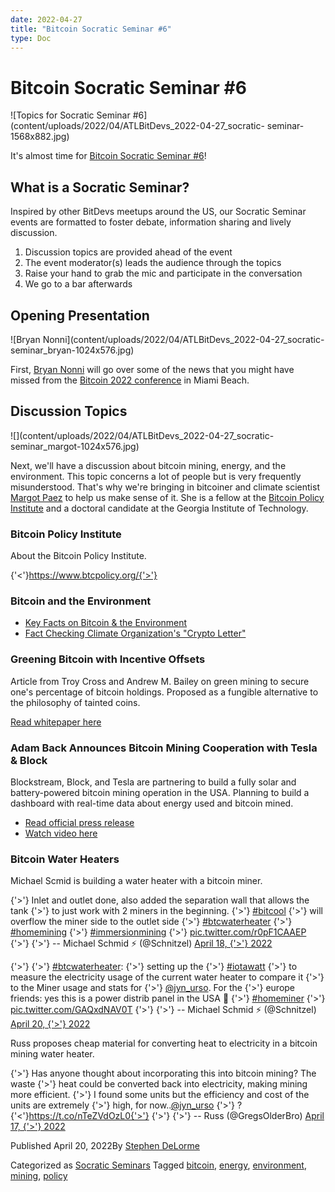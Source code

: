 ```yaml
---
date: 2022-04-27
title: "Bitcoin Socratic Seminar #6"
type: Doc
---
```

# Bitcoin Socratic Seminar #6

![Topics for Socratic Seminar
#6](content/uploads/2022/04/ATLBitDevs_2022-04-27_socratic-
seminar-1568x882.jpg)

It's almost time for [Bitcoin Socratic Seminar
#6](https://www.meetup.com/atlantabitdevs/events/zdmtssydcgbbc/)!

## What is a Socratic Seminar?

Inspired by other BitDevs meetups around the US, our Socratic Seminar events
are formatted to foster debate, information sharing and lively discussion.

  1. Discussion topics are provided ahead of the event
  2. The event moderator(s) leads the audience through the topics
  3. Raise your hand to grab the mic and participate in the conversation
  4. We go to a bar afterwards

## Opening Presentation

![Bryan Nonni](content/uploads/2022/04/ATLBitDevs_2022-04-27_socratic-
seminar_bryan-1024x576.jpg)

First, [Bryan Nonni](https://twitter.com/btcbry) will go over some of the news
that you might have missed from the [Bitcoin 2022
conference](https://b.tc/conference) in Miami Beach.

## Discussion Topics

![](content/uploads/2022/04/ATLBitDevs_2022-04-27_socratic-
seminar_margot-1024x576.jpg)

Next, we'll have a discussion about bitcoin mining, energy, and the
environment. This topic concerns a lot of people but is very frequently
misunderstood. That's why we're bringing in bitcoiner and climate scientist
[Margot Paez](https://twitter.com/jyn_urso) to help us make sense of it. She
is a fellow at the [Bitcoin Policy Institute](https://www.btcpolicy.org/) and
a doctoral candidate at the Georgia Institute of Technology.

### Bitcoin Policy Institute

About the Bitcoin Policy Institute.

{'<'}https://www.btcpolicy.org/{'>'}

### Bitcoin and the Environment

  * [Key Facts on Bitcoin & the Environment](https://global-uploads.webflow.com/61d2416d1d63f07ecbfd010c/61e73cb0ac05f32ed010668a_Key%20Facts%20on%20Bitcoin%20%26%20the%20Environment-03%20\(1\)%20\(1\)%20\(1\)%20\(1\).pdf)
  * [Fact Checking Climate Organization's "Crypto Letter"](https://global-uploads.webflow.com/61d2416d1d63f07ecbfd010c/61e06fd0387be5288a07d9d6_Climate%20Organizaions%20Crypto%20Letter-01-13-01.pdf)

### Greening Bitcoin with Incentive Offsets

Article from Troy Cross and Andrew M. Bailey on green mining to secure one's
percentage of bitcoin holdings. Proposed as a fungible alternative to the
philosophy of tainted coins.

[Read whitepaper
here](https://docs.google.com/document/d/1N2N-5jY00cmteoY_puWI9oosM1foa4EQqsO1FFfIFR4/edit)

### Adam Back Announces Bitcoin Mining Cooperation with Tesla & Block

Blockstream, Block, and Tesla are partnering to build a fully solar and
battery-powered bitcoin mining operation in the USA. Planning to build a
dashboard with real-time data about energy used and bitcoin mined.

  * [Read official press release](https://www.prweb.com/releases/2022/04/prweb18603738.htm)
  * [Watch video here](https://www.youtube.com/watch?v=C4vWNtVX59M)

### Bitcoin Water Heaters

Michael Scmid is building a water heater with a bitcoin miner.

{'>'} Inlet and outlet done, also added the separation wall that allows the tank
{'>'} to just work with 2 miners in the beginning.
{'>'} [#bitcool](https://twitter.com/hashtag/bitcool?src=hash&ref_src=twsrc%5Etfw)
{'>'} will overflow the miner side to the outlet side
{'>'} [#btcwaterheater](https://twitter.com/hashtag/btcwaterheater?src=hash&ref_src=twsrc%5Etfw)
{'>'} [#homemining](https://twitter.com/hashtag/homemining?src=hash&ref_src=twsrc%5Etfw)
{'>'} [#immersionmining](https://twitter.com/hashtag/immersionmining?src=hash&ref_src=twsrc%5Etfw)
{'>'} [pic.twitter.com/r0pF1CAAEP](https://t.co/r0pF1CAAEP)
{'>'}
{'>'} -- Michael Schmid ⚡️ (@Schnitzel) [April 18,
{'>'} 2022](https://twitter.com/Schnitzel/status/1515843196059897870?ref_src=twsrc%5Etfw)

{'>'}
{'>'} [#btcwaterheater](https://twitter.com/hashtag/btcwaterheater?src=hash&ref_src=twsrc%5Etfw):
{'>'} setting up the
{'>'} [#iotawatt](https://twitter.com/hashtag/iotawatt?src=hash&ref_src=twsrc%5Etfw)
{'>'} to measure the electricity usage of the current water heater to compare it
{'>'} to the Miner usage and stats for
{'>'} [@jyn_urso](https://twitter.com/jyn_urso?ref_src=twsrc%5Etfw). For the
{'>'} europe friends: yes this is a power distrib panel in the USA 🙈
{'>'} [#homeminer](https://twitter.com/hashtag/homeminer?src=hash&ref_src=twsrc%5Etfw)
{'>'} [pic.twitter.com/GAQxdNAV0T](https://t.co/GAQxdNAV0T)
{'>'}
{'>'} -- Michael Schmid ⚡️ (@Schnitzel) [April 20,
{'>'} 2022](https://twitter.com/Schnitzel/status/1516766411816849413?ref_src=twsrc%5Etfw)

Russ proposes cheap material for converting heat to electricity in a bitcoin
mining water heater.

{'>'} Has anyone thought about incorporating this into bitcoin mining? The waste
{'>'} heat could be converted back into electricity, making mining more efficient.
{'>'} I found some units but the efficiency and cost of the units are extremely
{'>'} high, for now..[@jyn_urso](https://twitter.com/jyn_urso?ref_src=twsrc%5Etfw)
{'>'} ?{'<'}https://t.co/nTeZVdOzL0{'>'}
{'>'}
{'>'} -- Russ (@GregsOlderBro) [April 17,
{'>'} 2022](https://twitter.com/GregsOlderBro/status/1515737447937843203?ref_src=twsrc%5Etfw)

Published April 20, 2022By [Stephen DeLorme](author/stephen/index.html)

Categorized as [Socratic Seminars](category/socratic-seminars/index.html)
Tagged [bitcoin](tag/bitcoin/index.html), [energy](tag/energy/index.html),
[environment](tag/environment/index.html), [mining](tag/mining/index.html),
[policy](tag/policy/index.html)

#
